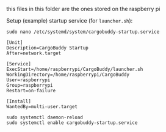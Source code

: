 this files in this folder are the ones stored on the raspberry pi

Setup (example) startup service (for `launcher.sh`):

`sudo nano /etc/systemd/system/cargobuddy-startup.service`
```
[Unit]
Description=CargoBuddy Startup
After=network.target

[Service]
ExecStart=/home/raspberrypi/CargoBuddy/launcher.sh
WorkingDirectory=/home/raspberrypi/CargoBuddy
User=raspberrypi
Group=raspberrypi
Restart=on-failure

[Install]
WantedBy=multi-user.target
```

```
sudo systemctl daemon-reload
sudo systemctl enable cargobuddy-startup.service
```